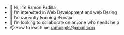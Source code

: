 - 👋 Hi, I’m Ramon Padilla 
- 👀 I’m interested in Web Development and web Desing
- 🌱 I’m currently learning Reactjs
- 💞️ I’m looking to collaborate on anyone who needs help
- 📫 How to reach me ramonpjls@gmail.com

<!---
ramonpjls/ramonpjls is a ✨ special ✨ repository because its `README.md` (this file) appears on your GitHub profile.
You can click the Preview link to take a look at your changes.
--->
